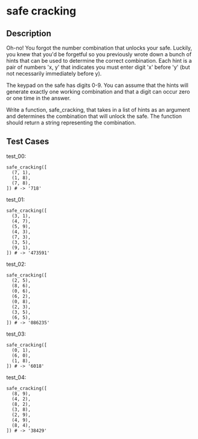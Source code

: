 # safe cracking

## Description

Oh-no! You forgot the number combination that unlocks your safe. Luckily, you knew that you'd be forgetful so you previously wrote down a bunch of hints that can be used to determine the correct combination. Each hint is a pair of numbers 'x, y' that indicates you must enter digit 'x' before 'y' (but not necessarily immediately before y).

The keypad on the safe has digits 0-9. You can assume that the hints will generate exactly one working combination and that a digit can occur zero or one time in the answer.

Write a function, safe_cracking, that takes in a list of hints as an argument and determines the combination that will unlock the safe. The function should return a string representing the combination.

## Test Cases

test_00:

```text
safe_cracking([
  (7, 1),
  (1, 8),
  (7, 8),
]) # -> '718'
```

test_01:

```text
safe_cracking([
  (3, 1),
  (4, 7),
  (5, 9),
  (4, 3),
  (7, 3),
  (3, 5),
  (9, 1),
]) # -> '473591'
```

test_02:

```text
safe_cracking([
  (2, 5),
  (8, 6),
  (0, 6),
  (6, 2),
  (0, 8),
  (2, 3),
  (3, 5),
  (6, 5),
]) # -> '086235'
```

test_03:

```text
safe_cracking([
  (0, 1),
  (6, 0),
  (1, 8),
]) # -> '6018'
```

test_04:

```text
safe_cracking([
  (8, 9),
  (4, 2),
  (8, 2),
  (3, 8),
  (2, 9),
  (4, 9),
  (8, 4),
]) # -> '38429'
```

